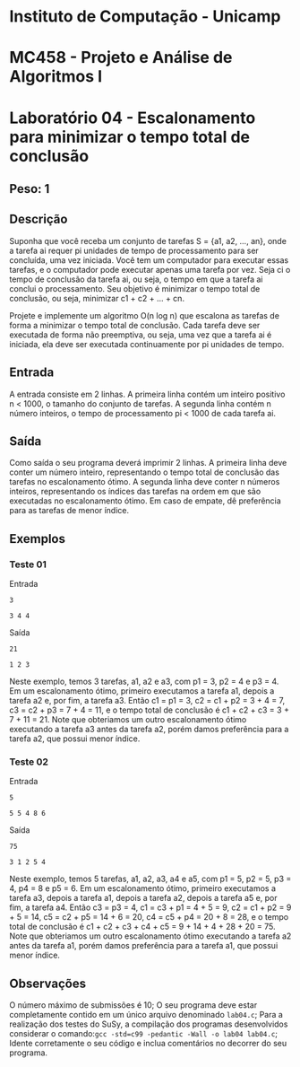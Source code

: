 # Instituto de Computação - Unicamp
# MC458 - Projeto e Análise de Algoritmos I
# Laboratório 04 - Escalonamento para minimizar o tempo total de conclusão

## Peso: 1

## Descrição
Suponha que você receba um conjunto de tarefas S = {a1, a2, ..., an}, onde a tarefa ai requer pi unidades de tempo de processamento para ser concluída, uma vez iniciada. Você tem um computador para executar essas tarefas, e o computador pode executar apenas uma tarefa por vez. Seja ci o tempo de conclusão da tarefa ai, ou seja, o tempo em que a tarefa ai conclui o processamento. Seu objetivo é minimizar o tempo total de conclusão, ou seja, minimizar c1 + c2 + ... + cn.

Projete e implemente um algoritmo O(n log n) que escalona as tarefas de forma a minimizar o tempo total de conclusão. Cada tarefa deve ser executada de forma não preemptiva, ou seja, uma vez que a tarefa ai é iniciada, ela deve ser executada continuamente por pi unidades de tempo.

## Entrada
A entrada consiste em 2 linhas.
A primeira linha contém um inteiro positivo n < 1000, o tamanho do conjunto de tarefas.
A segunda linha contém n número inteiros, o tempo de processamento pi < 1000 de cada tarefa ai.

## Saída
Como saída o seu programa deverá imprimir 2 linhas.
A primeira linha deve conter um número inteiro, representando o tempo total de conclusão das tarefas no escalonamento ótimo.
A segunda linha deve conter n números inteiros, representando os índices das tarefas na ordem em que são executadas no escalonamento ótimo.
Em caso de empate, dê preferência para as tarefas de menor índice.

## Exemplos
### Teste 01
Entrada

`3`

`3 4 4`

Saída

`21`

`1 2 3`

Neste exemplo, temos 3 tarefas, a1, a2 e a3, com p1 = 3, p2 = 4 e p3 = 4.
Em um escalonamento ótimo, primeiro executamos a tarefa a1, depois a tarefa a2 e, por fim, a tarefa a3.
Então c1 = p1 = 3, c2 = c1 + p2 = 3 + 4 = 7, c3 = c2 + p3 = 7 + 4 = 11, e o tempo total de conclusão é c1 + c2 + c3 = 3 + 7 + 11 = 21.
Note que obteriamos um outro escalonamento ótimo executando a tarefa a3 antes da tarefa a2, porém damos preferência para a tarefa a2, que possui menor índice.

### Teste 02
Entrada

`5`

`5 5 4 8 6`

Saída

`75`

`3 1 2 5 4`

Neste exemplo, temos 5 tarefas, a1, a2, a3, a4 e a5, com p1 = 5, p2 = 5, p3 = 4, p4 = 8 e p5 = 6.
Em um escalonamento ótimo, primeiro executamos a tarefa a3, depois a tarefa a1, depois a tarefa a2, depois a tarefa a5 e, por fim, a tarefa a4.
Então c3 = p3 = 4, c1 = c3 + p1 = 4 + 5 = 9, c2 = c1 + p2 = 9 + 5 = 14, c5 = c2 + p5 = 14 + 6 = 20, c4 = c5 + p4 = 20 + 8 = 28, e o tempo total de conclusão é c1 + c2 + c3 + c4 + c5 = 9 + 14 + 4 + 28 + 20 = 75.
Note que obteriamos um outro escalonamento ótimo executando a tarefa a2 antes da tarefa a1, porém damos preferência para a tarefa a1, que possui menor índice.

## Observações
O número máximo de submissões é 10;
O seu programa deve estar completamente contido em um único arquivo denominado `lab04.c`;
Para a realização dos testes do SuSy, a compilação dos programas desenvolvidos considerar o comando:`gcc -std=c99 -pedantic -Wall -o lab04 lab04.c`;
Idente corretamente o seu código e inclua comentários no decorrer do seu programa.
